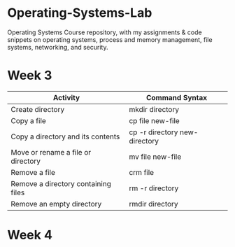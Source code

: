 # Operating-Systems-Lab
Operating Systems Course repository, with my assignments &amp; code snippets on operating systems, process and memory management, file systems, networking, and security.
# Week 3

<table>
		<thead>
			<tr>
				<th>Activity</th>
				<th>Command Syntax</th>
			</tr>
		</thead>
		<tbody>
			<tr>
				<td>Create directory</td>
				<td>mkdir directory</td>
			</tr>
			<tr>
				<td>Copy a file</td>
				<td>cp file new-file</td>
			</tr>
			<tr>
				<td>Copy a directory and its contents</td>
				<td>cp -r directory new-directory</td>
			</tr>
      <tr>
				<td>Move or rename a file or directory</td>
				<td>mv file new-file</td>
			</tr>
      <tr>
				<td>Remove a file</td>
				<td>crm file</td>
			</tr>
      <tr>
				<td>Remove a directory containing files</td>
				<td>rm -r directory</td>
			</tr>
      <tr>
				<td>Remove an empty directory</td>
				<td>rmdir directory</td>
			</tr>
		</tbody>
	</table>

# Week 4
